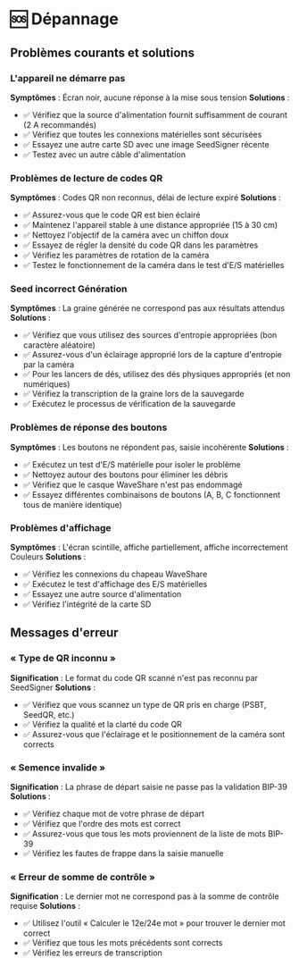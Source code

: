 # 🆘 Dépannage

## Problèmes courants et solutions

### L'appareil ne démarre pas

**Symptômes** : Écran noir, aucune réponse à la mise sous tension
**Solutions** :

- ✅ Vérifiez que la source d'alimentation fournit suffisamment de courant (2 A recommandés)
- ✅ Vérifiez que toutes les connexions matérielles sont sécurisées
- ✅ Essayez une autre carte SD avec une image SeedSigner récente
- ✅ Testez avec un autre câble d'alimentation

### Problèmes de lecture de codes QR

**Symptômes** : Codes QR non reconnus, délai de lecture expiré
**Solutions** :

- ✅ Assurez-vous que le code QR est bien éclairé
- ✅ Maintenez l'appareil stable à une distance appropriée (15 à 30 cm)
- ✅ Nettoyez l'objectif de la caméra avec un chiffon doux
- ✅ Essayez de régler la densité du code QR dans les paramètres
- ✅ Vérifiez les paramètres de rotation de la caméra
- ✅ Testez le fonctionnement de la caméra dans le test d'E/S matérielles

### Seed incorrect Génération

**Symptômes** : La graine générée ne correspond pas aux résultats attendus
**Solutions** :

- ✅ Vérifiez que vous utilisez des sources d'entropie appropriées (bon caractère aléatoire)
- ✅ Assurez-vous d'un éclairage approprié lors de la capture d'entropie par la caméra
- ✅ Pour les lancers de dés, utilisez des dés physiques appropriés (et non numériques)
- ✅ Vérifiez la transcription de la graine lors de la sauvegarde
- ✅ Exécutez le processus de vérification de la sauvegarde

### Problèmes de réponse des boutons

**Symptômes** : Les boutons ne répondent pas, saisie incohérente
**Solutions** :

- ✅ Exécutez un test d'E/S matérielle pour isoler le problème
- ✅ Nettoyez autour des boutons pour éliminer les débris
- ✅ Vérifiez que le casque WaveShare n'est pas endommagé
- ✅ Essayez différentes combinaisons de boutons (A, B, C fonctionnent tous de manière identique)

### Problèmes d'affichage

**Symptômes** : L'écran scintille, affiche partiellement, affiche incorrectement Couleurs
**Solutions** :

- ✅ Vérifiez les connexions du chapeau WaveShare
- ✅ Exécutez le test d'affichage des E/S matérielles
- ✅ Essayez une autre source d'alimentation
- ✅ Vérifiez l'intégrité de la carte SD

## Messages d'erreur

### « Type de QR inconnu »

**Signification** : Le format du code QR scanné n'est pas reconnu par SeedSigner
**Solutions** :

- ✅ Vérifiez que vous scannez un type de QR pris en charge (PSBT, SeedQR, etc.)
- ✅ Vérifiez la qualité et la clarté du code QR
- ✅ Assurez-vous que l'éclairage et le positionnement de la caméra sont corrects

### « Semence invalide »

**Signification** : La phrase de départ saisie ne passe pas la validation BIP-39
**Solutions** :

- ✅ Vérifiez chaque mot de votre phrase de départ
- ✅ Vérifiez que l'ordre des mots est correct
- ✅ Assurez-vous que tous les mots proviennent de la liste de mots BIP-39
- ✅ Vérifiez les fautes de frappe dans la saisie manuelle

### « Erreur de somme de contrôle »

**Signification** : Le dernier mot ne correspond pas à la somme de contrôle requise
**Solutions** :

- ✅ Utilisez l'outil « Calculer le 12e/24e mot » pour trouver le dernier mot correct
- ✅ Vérifiez que tous les mots précédents sont corrects
- ✅ Vérifiez les erreurs de transcription
